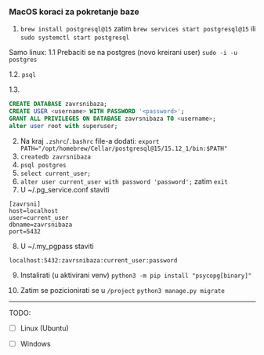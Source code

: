 ### MacOS koraci za pokretanje baze

1. `brew install postgresql@15` zatim `brew services start postgresql@15`
ili `sudo systemctl start postgresql`

Samo linux:
1.1 Prebaciti se na postgres (novo kreirani user)
`sudo -i -u postgres`

1.2.
`psql`

1.3.
```sql
CREATE DATABASE zavrsnibaza;
CREATE USER <username> WITH PASSWORD '<password>';
GRANT ALL PRIVILEGES ON DATABASE zavrsnibaza TO <username>;
alter user root with superuser;
```



2. Na kraj `.zshrc`/`.bashrc` file-a dodati: `export PATH="/opt/homebrew/Cellar/postgresql@15/15.12_1/bin:$PATH"`
3. `createdb zavrsnibaza`
4. `psql postgres`
5. `select current_user;`
6. `alter user current_user with password 'password';` zatim `exit`
7. U ~/.pg_service.conf staviti
```
[zavrsni]
host=localhost
user=current_user
dbname=zavrsnibaza
port=5432
```
8. U ~/.my_pgpass staviti
```
localhost:5432:zavrsnibaza:current_user:password
```

9. Instalirati (u aktivirani venv) `python3 -m pip install "psycopg[binary]"`

10. Zatim se pozicionirati se u `/project` `python3 manage.py migrate`

---

TODO:
 - [ ] Linux (Ubuntu)  
 - [ ] Windows

